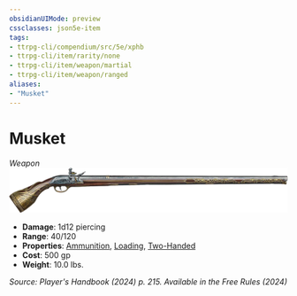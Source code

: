 ```yaml
---
obsidianUIMode: preview
cssclasses: json5e-item
tags:
- ttrpg-cli/compendium/src/5e/xphb
- ttrpg-cli/item/rarity/none
- ttrpg-cli/item/weapon/martial
- ttrpg-cli/item/weapon/ranged
aliases: 
- "Musket"
---
```

# Musket
*Weapon*  
![](Misc%20Files/CLI/compendium/items/img/musket.webp#right)

- **Damage**: 1d12 piercing
- **Range**: 40/120
- **Properties**: [Ammunition](Misc%20Files/CLI/rules/item-properties.md#Ammunition), [Loading](Misc%20Files/CLI/rules/item-properties.md#Loading), [Two-Handed](Misc%20Files/CLI/rules/item-properties.md#Two-Handed)
- **Cost**: 500 gp
- **Weight**: 10.0 lbs.

*Source: Player's Handbook (2024) p. 215. Available in the Free Rules (2024)*